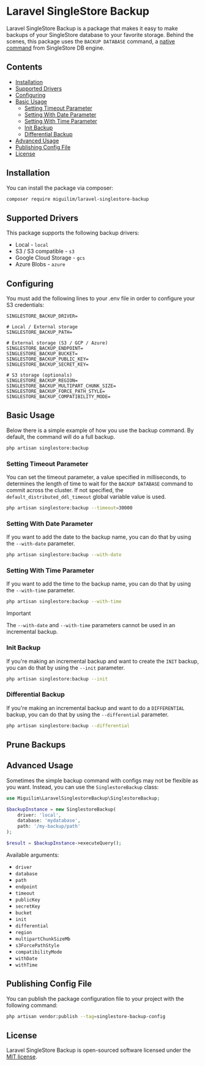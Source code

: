 # Laravel SingleStore Backup

Laravel SingleStore Backup is a package that makes it easy to make backups of your SingleStore database to your favorite storage. Behind the scenes, this package uses the `BACKUP DATABASE` command, a [native command](https://docs.singlestore.com/db/v8.1/reference/sql-reference/operational-commands/backup-database/) from SingleStore DB engine.

## Contents

- [Installation](#installation)
- [Supported Drivers](#supported-drivers)
- [Configuring](#configuring)
- [Basic Usage](#basic-usage)
  - [Setting Timeout Parameter](#setting-timeout-parameter)
  - [Setting With Date Parameter](#setting-with-date-parameter)
  - [Setting With Time Parameter](#setting-with-time-parameter)
  - [Init Backup](#init-backup-non-local-only)
  - [Differential Backup](#differential-backup-non-local-only)
- [Advanced Usage](#advanced-usage)
- [Publishing Config File](#publishing-config-file)
- [License](#license)

## Installation

You can install the package via composer:

```sh
composer require miguilim/laravel-singlestore-backup
```

## Supported Drivers

This package supports the following backup drivers:

- Local - `local`
- S3 / S3 compatible - `s3`
- Google Cloud Storage - `gcs`
- Azure Blobs - `azure`

## Configuring

You must add the following lines to your .env file in order to configure your S3 credentials:

```env
SINGLESTORE_BACKUP_DRIVER=

# Local / External storage
SINGLESTORE_BACKUP_PATH= 

# External storage (S3 / GCP / Azure)
SINGLESTORE_BACKUP_ENDPOINT=
SINGLESTORE_BACKUP_BUCKET=
SINGLESTORE_BACKUP_PUBLIC_KEY=
SINGLESTORE_BACKUP_SECRET_KEY=

# S3 storage (optionals)
SINGLESTORE_BACKUP_REGION=
SINGLESTORE_BACKUP_MULTIPART_CHUNK_SIZE=
SINGLESTORE_BACKUP_FORCE_PATH_STYLE=
SINGLESTORE_BACKUP_COMPATIBILITY_MODE=
```

## Basic Usage

Below there is a simple example of how you use the backup command. By default, the command will do a full backup.

```sh
php artisan singlestore:backup
``` 

### Setting Timeout Parameter

You can set the timeout parameter, a value specified in milliseconds, to determines the length of time to wait for the `BACKUP DATABASE` command to commit across the cluster. If not specified, the `default_distributed_ddl_timeout` global variable value is used.

```sh
php artisan singlestore:backup --timeout=30000
```

### Setting With Date Parameter

If you want to add the date to the backup name, you can do that by using the `--with-date` parameter.

```sh
php artisan singlestore:backup --with-date
``` 

### Setting With Time Parameter

If you want to add the time to the backup name, you can do that by using the `--with-time` parameter.

```sh
php artisan singlestore:backup --with-time
```

> [!IMPORTANT]
> The `--with-date` and `--with-time` parameters cannot be used in an incremental backup.

### Init Backup

If you're making an incremental backup and want to create the `INIT` backup, you can do that by using the `--init` parameter.

```sh
php artisan singlestore:backup --init
``` 

### Differential Backup

If you're making an incremental backup and want to do a `DIFFERENTIAL` backup, you can do that by using the `--differential` parameter.

```sh
php artisan singlestore:backup --differential
``` 

## Prune Backups


## Advanced Usage

Sometimes the simple backup command with configs may not be flexible as you want. Instead, you can use the `SinglestoreBackup` class:

```php
use Miguilim\LaravelSinglestoreBackup\SinglestoreBackup;

$backupInstance = new SinglestoreBackup(
    driver: 'local',
    database: 'mydatabase',
    path: '/my-backup/path'
);

$result = $backupInstance->executeQuery();
```

Available arguments:

- `driver`
- `database`
- `path`
- `endpoint`
- `timeout`
- `publicKey`
- `secretKey`
- `bucket`
- `init`
- `differential`
- `region`
- `multipartChunkSizeMb`
- `s3ForcePathStyle`
- `compatibilityMode`
- `withDate`
- `withTime`

## Publishing Config File

You can publish the package configuration file to your project with the following command:

```sh
php artisan vendor:publish --tag=singlestore-backup-config
```

## License

Laravel SingleStore Backup is open-sourced software licensed under the [MIT license](LICENSE).